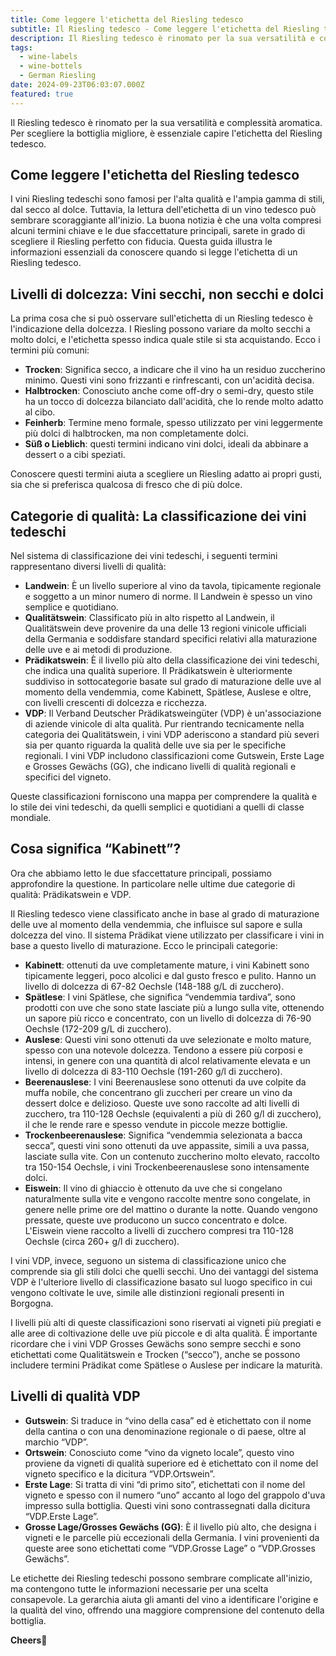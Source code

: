 ```yaml
---
title: Come leggere l'etichetta del Riesling tedesco
subtitle: Il Riesling tedesco - Come leggere l'etichetta del Riesling tedesco?
description: Il Riesling tedesco è rinomato per la sua versatilità e complessità aromatica. Per scegliere la bottiglia migliore, è essenziale capire l'etichetta del Riesling tedesco.
tags:
  - wine-labels
  - wine-bottels
  - German Riesling
date: 2024-09-23T06:03:07.000Z
featured: true
---
```


Il Riesling tedesco è rinomato per la sua versatilità e complessità aromatica. Per scegliere la bottiglia migliore, è essenziale capire l'etichetta del Riesling tedesco.

## Come leggere l'etichetta del Riesling tedesco

I vini Riesling tedeschi sono famosi per l'alta qualità e l'ampia gamma di stili, dal secco al dolce. Tuttavia, la lettura dell'etichetta di un vino tedesco può sembrare scoraggiante all'inizio. La buona notizia è che una volta compresi alcuni termini chiave e le due sfaccettature principali, sarete in grado di scegliere il Riesling perfetto con fiducia. Questa guida illustra le informazioni essenziali da conoscere quando si legge l'etichetta di un Riesling tedesco.

## Livelli di dolcezza: Vini secchi, non secchi e dolci

La prima cosa che si può osservare sull'etichetta di un Riesling tedesco è l'indicazione della dolcezza. I Riesling possono variare da molto secchi a molto dolci, e l'etichetta spesso indica quale stile si sta acquistando. Ecco i termini più comuni:

- **Trocken**: Significa secco, a indicare che il vino ha un residuo zuccherino minimo. Questi vini sono frizzanti e rinfrescanti, con un'acidità decisa.
- **Halbtrocken**: Conosciuto anche come off-dry o semi-dry, questo stile ha un tocco di dolcezza bilanciato dall'acidità, che lo rende molto adatto al cibo.
- **Feinherb**: Termine meno formale, spesso utilizzato per vini leggermente più dolci di halbtrocken, ma non completamente dolci.
- **Süß o Lieblich**: questi termini indicano vini dolci, ideali da abbinare a dessert o a cibi speziati.

Conoscere questi termini aiuta a scegliere un Riesling adatto ai propri gusti, sia che si preferisca qualcosa di fresco che di più dolce.

## Categorie di qualità: La classificazione dei vini tedeschi

Nel sistema di classificazione dei vini tedeschi, i seguenti termini rappresentano diversi livelli di qualità:

- **Landwein**: È un livello superiore al vino da tavola, tipicamente regionale e soggetto a un minor numero di norme. Il Landwein è spesso un vino semplice e quotidiano.
- **Qualitätswein**: Classificato più in alto rispetto al Landwein, il Qualitätswein deve provenire da una delle 13 regioni vinicole ufficiali della Germania e soddisfare standard specifici relativi alla maturazione delle uve e ai metodi di produzione.
- **Prädikatswein**: È il livello più alto della classificazione dei vini tedeschi, che indica una qualità superiore. Il Prädikatswein è ulteriormente suddiviso in sottocategorie basate sul grado di maturazione delle uve al momento della vendemmia, come Kabinett, Spätlese, Auslese e oltre, con livelli crescenti di dolcezza e ricchezza.
- **VDP**: Il Verband Deutscher Prädikatsweingüter (VDP) è un'associazione di aziende vinicole di alta qualità. Pur rientrando tecnicamente nella categoria dei Qualitätswein, i vini VDP aderiscono a standard più severi sia per quanto riguarda la qualità delle uve sia per le specifiche regionali. I vini VDP includono classificazioni come Gutswein, Erste Lage e Grosses Gewächs (GG), che indicano livelli di qualità regionali e specifici del vigneto.

Queste classificazioni forniscono una mappa per comprendere la qualità e lo stile dei vini tedeschi, da quelli semplici e quotidiani a quelli di classe mondiale.

## Cosa significa “Kabinett”?

Ora che abbiamo letto le due sfaccettature principali, possiamo approfondire la questione. In particolare nelle ultime due categorie di qualità: Prädikatswein e VDP.

Il Riesling tedesco viene classificato anche in base al grado di maturazione delle uve al momento della vendemmia, che influisce sul sapore e sulla dolcezza del vino. Il sistema Prädikat viene utilizzato per classificare i vini in base a questo livello di maturazione. Ecco le principali categorie:

- **Kabinett**: ottenuti da uve completamente mature, i vini Kabinett sono tipicamente leggeri, poco alcolici e dal gusto fresco e pulito. Hanno un livello di dolcezza di 67-82 Oechsle (148-188 g/L di zucchero).
- **Spätlese**: I vini Spätlese, che significa “vendemmia tardiva”, sono prodotti con uve che sono state lasciate più a lungo sulla vite, ottenendo un sapore più ricco e concentrato, con un livello di dolcezza di 76-90 Oechsle (172-209 g/L di zucchero).
- **Auslese**: Questi vini sono ottenuti da uve selezionate e molto mature, spesso con una notevole dolcezza. Tendono a essere più corposi e intensi, in genere con una quantità di alcol relativamente elevata e un livello di dolcezza di 83-110 Oechsle (191-260 g/l di zucchero).
- **Beerenauslese**: I vini Beerenauslese sono ottenuti da uve colpite da muffa nobile, che concentrano gli zuccheri per creare un vino da dessert dolce e delizioso. Queste uve sono raccolte ad alti livelli di zucchero, tra 110-128 Oechsle (equivalenti a più di 260 g/l di zucchero), il che le rende rare e spesso vendute in piccole mezze bottiglie.
- **Trockenbeerenauslese**: Significa “vendemmia selezionata a bacca secca”, questi vini sono ottenuti da uve appassite, simili a uva passa, lasciate sulla vite. Con un contenuto zuccherino molto elevato, raccolto tra 150-154 Oechsle, i vini Trockenbeerenauslese sono intensamente dolci.
- **Eiswein**: Il vino di ghiaccio è ottenuto da uve che si congelano naturalmente sulla vite e vengono raccolte mentre sono congelate, in genere nelle prime ore del mattino o durante la notte. Quando vengono pressate, queste uve producono un succo concentrato e dolce. L'Eiswein viene raccolto a livelli di zucchero compresi tra 110-128 Oechsle (circa 260+ g/l di zucchero).

I vini VDP, invece, seguono un sistema di classificazione unico che comprende sia gli stili dolci che quelli secchi. Uno dei vantaggi del sistema VDP è l'ulteriore livello di classificazione basato sul luogo specifico in cui vengono coltivate le uve, simile alle distinzioni regionali presenti in Borgogna.

I livelli più alti di queste classificazioni sono riservati ai vigneti più pregiati e alle aree di coltivazione delle uve più piccole e di alta qualità. È importante ricordare che i vini VDP Grosses Gewächs sono sempre secchi e sono etichettati come Qualitätswein e Trocken (“secco”), anche se possono includere termini Prädikat come Spätlese o Auslese per indicare la maturità.

## Livelli di qualità VDP

- **Gutswein**: Si traduce in “vino della casa” ed è etichettato con il nome della cantina o con una denominazione regionale o di paese, oltre al marchio “VDP”.
- **Ortswein**: Conosciuto come “vino da vigneto locale”, questo vino proviene da vigneti di qualità superiore ed è etichettato con il nome del vigneto specifico e la dicitura “VDP.Ortswein”.
- **Erste Lage**: Si tratta di vini “di primo sito”, etichettati con il nome del vigneto e spesso con il numero “uno” accanto al logo del grappolo d'uva impresso sulla bottiglia. Questi vini sono contrassegnati dalla dicitura “VDP.Erste Lage”.
- **Grosse Lage/Grosses Gewächs (GG)**: È il livello più alto, che designa i vigneti e le parcelle più eccezionali della Germania. I vini provenienti da queste aree sono etichettati come “VDP.Grosse Lage” o “VDP.Grosses Gewächs”.

Le etichette dei Riesling tedeschi possono sembrare complicate all'inizio, ma contengono tutte le informazioni necessarie per una scelta consapevole. La gerarchia aiuta gli amanti del vino a identificare l'origine e la qualità del vino, offrendo una maggiore comprensione del contenuto della bottiglia.

**Cheers**🍷
